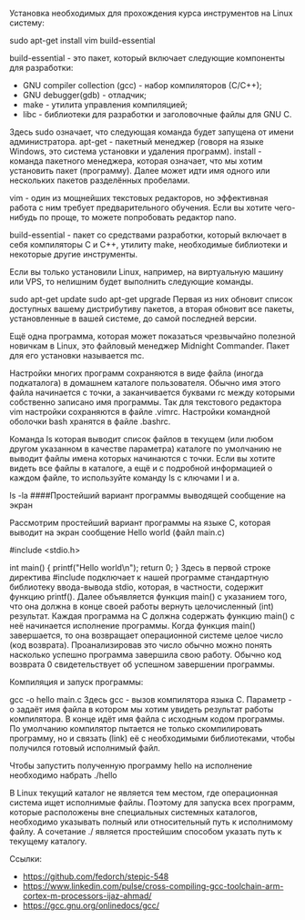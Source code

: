 Установка необходимых для прохождения курса инструментов на Linux систему:

sudo apt-get install vim build-essential

build-essential - это пакет, который включает следующие компоненты для разработки:
- GNU compiler collection (gcc) - набор компиляторов (С/С++);
- GNU debugger(gdb) - отладчик;
- make - утилита управления компиляцией;
- libc - библиотеки для разработки и заголовочные файлы для GNU C.

Здесь sudo означает, что следующая команда будет запущена от имени администратора. apt-get - пакетный менеджер (говоря на языке Windows, это система установки и удаления программ). install - команда пакетного менеджера, которая означает, что мы хотим установить пакет (программу). Далее может идти имя одного или нескольких пакетов разделённых пробелами.

vim - один из мощнейших текстовых редакторов, но эффективная работа с ним требует предварительного обучения. Если вы хотите чего-нибудь по проще, то можете попробовать редактор nano.

build-essential - пакет со средствами разработки, который включает в себя компиляторы C и C++, утилиту make, необходимые библиотеки и некоторые другие инструменты.

Если вы только установили Linux, например, на виртуальную машину или VPS, то нелишним будет выполнить следующие команды.

sudo apt-get update
sudo apt-get upgrade
Первая из них обновит список доступных вашему дистрибутиву пакетов, а вторая обновит все пакеты, установленные в вашей системе, до самой последней версии.

Ещё одна программа, которая может показаться чрезвычайно полезной новичкам в Linux, это файловый менеджер Midnight Commander. Пакет для его установки называется mc.

Настройки многих программ сохраняются в виде файла (иногда подкаталога) в домашнем каталоге пользователя. Обычно имя этого файла начинается с точки, а заканчивается буквами rc между которыми собственно записано имя программы. Так для текстового редактора vim настройки сохраняются в файле .vimrc. Настройки командной оболочки bash хранятся в файле .bashrc.

Команда ls которая выводит список файлов в текущем (или любом другом указанном в качестве параметра) каталоге по умолчанию не выводит файлы имена которых начинаются с точки. Если вы хотите видеть все файлы в каталоге, а ещё и с подробной информацией о каждом файле, то используйте команду ls с ключами l и a.

ls -la
####Простейший вариант программы выводящей сообщение на экран

Рассмотрим простейший вариант программы на языке C, которая выводит на экран сообщение Hello world (файл main.c)

#include <stdio.h>

int main()
{
    printf("Hello world\n");
    return 0;
}
Здесь в первой строке директива #include подключает к нашей программе стандартную библиотеку ввода-вывода stdio, которая, в частности, содержит функцию printf(). Далее объявляется функция main() с указанием того, что она должна в конце своей работы вернуть целочисленный (int) результат. Каждая программа на C должна содержать функцию main() с неё начинается исполнение программы. Когда функция main() завершается, то она возвращает операционной системе целое число (код возврата). Проанализировав это число обычно можно понять насколько успешно программа завершила свою работу. Обычно код возврата 0 свидетельствует об успешном завершении программы.

Компиляция и запуск программы:

gcc -o hello main.c
Здесь gcc - вызов компилятора языка C. Параметр -o задаёт имя файла в котором мы хотим увидеть результат работы компилятора. В конце идёт имя файла с исходным кодом программы. По умолчанию компилятор пытается не только скомпилировать программу, но и связать (link) её с необходимыми библиотеками, чтобы получился готовый исполнимый файл.

Чтобы запустить полученную программу hello на исполнение необходимо набрать ./hello

В Linux текущий каталог не является тем местом, где операционная система ищет исполнимые файлы. Поэтому для запуска всех программ, которые расположены вне специальных системных каталогов, необходимо указывать полный или относительный путь к исполнимому файлу. А сочетание ./ является простейшим способом указать путь к текущему каталогу.


Ссылки:
- https://github.com/fedorch/stepic-548
- https://www.linkedin.com/pulse/cross-compiling-gcc-toolchain-arm-cortex-m-processors-ijaz-ahmad/
- https://gcc.gnu.org/onlinedocs/gcc/
